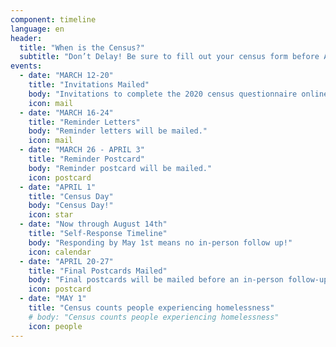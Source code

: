 ```yaml
---
component: timeline
language: en
header:
  title: "When is the Census?"
  subtitle: "Don’t Delay! Be sure to fill out your census form before April 30th."
events:
  - date: "MARCH 12-20"
    title: "Invitations Mailed"
    body: "Invitations to complete the 2020 census questionnaire online will be mailed."
    icon: mail
  - date: "MARCH 16-24"
    title: "Reminder Letters"
    body: "Reminder letters will be mailed."
    icon: mail
  - date: "MARCH 26 - APRIL 3"
    title: "Reminder Postcard"
    body: "Reminder postcard will be mailed."
    icon: postcard
  - date: "APRIL 1"
    title: "Census Day"
    body: "Census Day!"
    icon: star
  - date: "Now through August 14th"
    title: "Self-Response Timeline"
    body: "Responding by May 1st means no in-person follow up!"
    icon: calendar
  - date: "APRIL 20-27"
    title: "Final Postcards Mailed"
    body: "Final postcards will be mailed before an in-person follow-up."
    icon: postcard
  - date: "MAY 1"
    title: "Census counts people experiencing homelessness"
    # body: "Census counts people experiencing homelessness"
    icon: people
---
```

